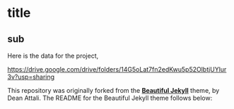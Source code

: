 # title

## sub
Here is the data for the project,

https://drive.google.com/drive/folders/14G5oLat7fn2edKwu5p52OlbtjUYlur3v?usp=sharing





This repository was originally forked from the **[Beautiful Jekyll](https://github.com/daattali/beautiful-jekyll)** theme, by Dean Attali.  The README for the Beautiful Jekyll theme follows below:

